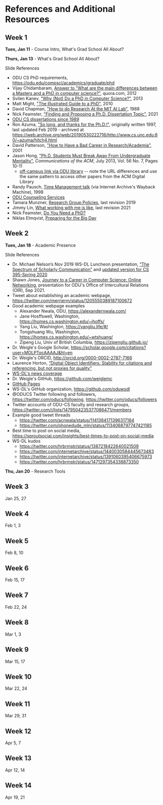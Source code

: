 # References and Additional Resources

## Week 1
**Tues, Jan 11** - Course Intro, What's Grad School All About? 

**Thurs, Jan 13** - What's Grad School All About?

Slide References
* ODU CS PhD requirements, https://odu.edu/compsci/academics/graduate/phd
* Vijay Chidambaram, [Answer to "What are the main differences between a Masters and a PhD in computer science?"](https://www.quora.com/What-are-the-main-differences-between-a-Masters-and-a-PhD-in-computer-science/answer/Vijay-Chidambaram), quora.com, 2012
* Svilen Kanev, ["Why (Not) Do a PhD in Computer Science?"](http://blog.skanev.org/2013/03/why-not-do-phd-in-computer-science.html), 2013
* Matt Might, ["The Illustrated Guide to a PhD"](http://matt.might.net/articles/phd-school-in-pictures/), 2010
* David Chapman, ["How to do Research At the MIT AI Lab"](https://dspace.mit.edu/handle/1721.1/41487), 1988
* Nick Feamster, ["Finding and Proposing a Ph.D. Dissertation Topic"](https://medium.com/great-research/finding-and-proposing-a-ph-d-dissertation-topic-6bca29253a0f), 2021
* [ODU CS dissertations since 1989](https://digitalcommons.odu.edu/computerscience_etds/)
* Ron Azuma, ["So long, and thanks for the Ph.D.!"](http://www.cs.unc.edu/~azuma/hitch4.html), originally written 1997, last updated Feb 2019 - archived at https://web.archive.org/web/20190530222716/http://www.cs.unc.edu:80/~azuma/hitch4.html
* David Patterson, ["How to Have a Bad Career in Research/Academia"](https://people.eecs.berkeley.edu/~pattrsn/talks/BadCareer.pdf), 2001
* Jason Hong, ["Ph.D. Students Must Break Away From Undergraduate Mentality"](https://dl.acm.org/doi/abs/10.1145/2483852.2483857), *Communications of the ACM*, July 2013, Vol. 56 No. 7, Pages 10-11
  * [off-campus link via ODU library](https://dl-acm-org.proxy.lib.odu.edu/doi/abs/10.1145/2483852.2483857) -- note the URL differences and use the same pattern to access other papers from the ACM Digital Library
* Randy Pausch, [Time Management talk](http://web.archive.org/web/20070223065627/www.cs.virginia.edu/helpnet/Time/time.html) (via Internet Archive's Wayback Machine), 1998
* [ODU Counseling Services](https://www.odu.edu/counselingservices)
* Tamara Munzner, [Research Group Policies](https://www.cs.ubc.ca/~tmm/policy.txt), last revision 2019
* Jimmy Lin, [What working with me is like](https://github.com/lintool/guide/blob/master/what-working-with-me-is-like.md), last revision 2021
* Nick Feamster, [Do You Need a PhD?](https://medium.com/great-research/do-you-need-a-ph-d-f78d2fb0f286)
* Niklas Elmqvist, [Preparing for the Big Day](https://niklaselmqvist.medium.com/preparing-for-the-big-day-2153f7306300)

## Week 2
**Tues, Jan 18** - Academic Presence

Slide References
* Dr. Michael Nelson’s Nov 2019 WS-DL Luncheon presentation, [“The Spectrum of Scholarly Communication”](https://docs.google.com/presentation/d/1FQfDkPpsw_mVSVn_cwMiBCJbnrdRnyjsUbworMIdL-I/) and [updated version for CS 395-Spring 2020](https://docs.google.com/presentation/d/1IwxSSkiDute5iwphX5_xbLly3cm85Hgo08BX1s1SlzA/)
* Shawn Jones, [Journey to a Career in Computer Science: Online Networking](https://docs.google.com/presentation/d/1Puz_7TaJAN1aC6TpCRKyoNyUS8SIvj4gpgOsVVp2OAg/), presentation for ODU's Office of Intercultural Relations (OIR), Sep 2021.
* Tweet about establishing an academic webpage, https://twitter.com/merrierm/status/1205550389187100672
* Good academic webpage examples
  * Alexander Nwala, ODU, https://alexandernwala.com/
  * Jane Hosffswell, Washington, https://homes.cs.washington.edu/~jhoffs/
  * Yang Liu, Washington, https://yangliu.life/#/
  * Tongshuang Wu, Washington, https://homes.cs.washington.edu/~wtshuang/
  * Zipeng Liu, Univ of British Columbia, https://zipengliu.github.io/
* Dr. Weigle's Google Scholar, https://scholar.google.com/citations?user=MOLPTqcAAAAJ&hl=en
* Dr. Weigle's ORCID, http://orcid.org/0000-0002-2787-7166
* Laurence Horton, [“Digital Object Identifiers: Stability for citations and referencing, but not proxies for quality”](https://blogs.lse.ac.uk/impactofsocialsciences/2015/04/23/digital-object-identifiers-stability-for-citations/)
* [WS-DL's news coverage](http://web.archive.org/web/20180516150645/https://storify.com/michaelnelson/coverage-of-ws-dl-members-and-research.html)
* Dr. Weigle's GitHub, https://github.com/weiglemc
* [GitHub Pages](https://pages.github.com)
* WS-DL's GitHub organization, https://github.com/oduwsdl
* @ODUCS Twitter following and followers, https://twitter.com/oducs/following, https://twitter.com/oducs/followers
* Twitter accounts of ODU-CS faculty and research groups, https://twitter.com/i/lists/1479504235377086471/members
* Example good tweet threads
   * https://twitter.com/acnwala/status/1141384171396317184
   * https://twitter.com/phonedude_mln/status/1134068797747421185
* Best time to post on social media, https://sproutsocial.com/insights/best-times-to-post-on-social-media
* WS-DL kudos
  * https://twitter.com/hrbrmstr/status/1387218422640021509
  * https://twitter.com/internetarchive/status/1440030584445673483
  * https://twitter.com/internetarchive/status/1391060395406675973
  * https://twitter.com/hrbrmstr/status/1471297354338873350

**Thu, Jan 20** - Research Tools

## Week 3
Jan 25, 27

## Week 4
Feb 1, 3

## Week 5
Feb 8, 10

## Week 6
Feb 15, 17

## Week 7
Feb 22, 24

## Week 8
Mar 1, 3

## Week 9
Mar 15, 17

## Week 10
Mar 22, 24

## Week 11
Mar 29, 31

## Week 12
Apr 5, 7

## Week 13
Apr 12, 14

## Week 14
Apr 19, 21
